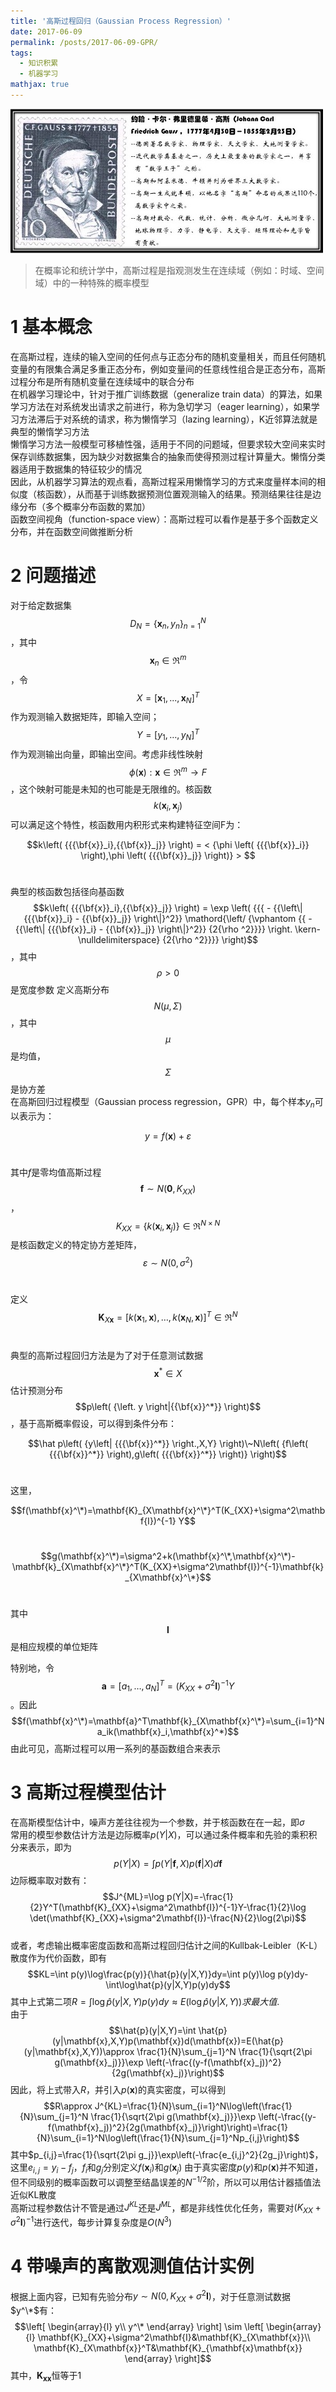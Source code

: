 ```yaml
---
title: '高斯过程回归（Gaussian Process Regression）'
date: 2017-06-09
permalink: /posts/2017-06-09-GPR/
tags:
  - 知识积累
  - 机器学习
mathjax: true
---
```


![Gauss](../images/GPR-Gauss.jpg)

>在概率论和统计学中，高斯过程是指观测发生在连续域（例如：时域、空间域）中的一种特殊的概率模型

<!-- more -->

# 1  基本概念

在高斯过程，连续的输入空间的任何点与正态分布的随机变量相关，而且任何随机变量的有限集合满足多重正态分布，例如变量间的任意线性组合是正态分布，高斯过程分布是所有随机变量在连续域中的联合分布<br>
在机器学习理论中，针对于推广训练数据（generalize train data）的算法，如果学习方法在对系统发出请求之前进行，称为急切学习（eager learning），如果学习方法滞后于对系统的请求，称为懒惰学习（lazing learning），K近邻算法就是典型的懒惰学习方法<br>
懒惰学习方法一般模型可移植性强，适用于不同的问题域，但要求较大空间来实时保存训练数据集，因为缺少对数据集合的抽象而使得预测过程计算量大。懒惰分类器适用于数据集的特征较少的情况<br>
因此，从机器学习算法的观点看，高斯过程采用懒惰学习的方式来度量样本间的相似度（核函数），从而基于训练数据预测位置观测输入的结果。预测结果往往是边缘分布（多个概率分布函数的累加）<br>
函数空间视角（function-space view）：高斯过程可以看作是基于多个函数定义分布，并在函数空间做推断分析<br>

# 2  问题描述

对于给定数据集$$D_N=\{\mathbf{x}_n,y_n\}_{n=1}^N$$，其中$$\mathbf{x}_n\in \Re^m$$，令$$X=[\mathbf{x}_1,...,\mathbf{x}_N]^T$$作为观测输入数据矩阵，即输入空间；$$Y=[y_1,\dots,y_N]^T$$作为观测输出向量，即输出空间。考虑非线性映射$$\phi(\mathbf{x}):\mathbf{x}\in \Re^m \rightarrow F$$，这个映射可能是未知的也可能是无限维的。核函数$$k(\mathbf{x}_i,\mathbf{x}_j)$$可以满足这个特性，核函数用内积形式来构建特征空间F为：<br>

$$k\left( {{{\bf{x}}_i},{{\bf{x}}_j}} \right) = < {\phi \left( {{{\bf{x}}_i}} \right),\phi \left( {{{\bf{x}}_j}} \right)} > $$<br>

典型的核函数包括径向基函数$$k\left( {{{\bf{x}}_i},{{\bf{x}}_j}} \right) = \exp \left( {{{ - {{\left\| {{{\bf{x}}_i} - {{\bf{x}}_j}} \right\|}^2}} \mathord{\left/
 {\vphantom {{ - {{\left\| {{{\bf{x}}_i} - {{\bf{x}}_j}} \right\|}^2}} {2{\rho ^2}}}} \right.
 \kern-\nulldelimiterspace} {2{\rho ^2}}}} \right)$$，其中$$\rho>0$$是宽度参数
定义高斯分布$$N(\mu,\Sigma)$$，其中$$\mu$$是均值，$$\Sigma$$是协方差<br>
在高斯回归过程模型（Gaussian process regression，GPR）中，每个样本$y_n$可以表示为：<br>

$$y=f(\mathbf{x})+\varepsilon$$<br>

其中$f$是零均值高斯过程$$\mathbf{f}\sim N(\mathbf{0},K_{XX})$$，$$K_{XX}=\{k(\mathbf{x}_i,\mathbf{x}_j)\}\in \Re^{N \times N}$$是核函数定义的特定协方差矩阵，$$\varepsilon \sim N(0,\sigma^2)$$<br>

定义$$\mathbf{K}_{X\mathbf{x}}=[k(\mathbf{x}_1,\mathbf{x}),\dots,k(\mathbf{x}_N,\mathbf{x})]^T\in \Re^N$$<br>

典型的高斯过程回归方法是为了对于任意测试数据$$\mathbf{x}^*\in X$$估计预测分布$$p\left( {\left. y \right|{{\bf{x}}^*}} \right)$$，基于高斯概率假设，可以得到条件分布：<br>

$$\hat p\left( {y\left| {{{\bf{x}}^*}} \right.,X,Y} \right)\~N\left( {f\left( {{{\bf{x}}^*}} \right),g\left( {{{\bf{x}}^*}} \right)} \right)$$<br>

这里，<br>

$$f(\mathbf{x}^\*)=\mathbf{K}_{X\mathbf{x}^\*}^T(K_{XX}+\sigma^2\mathbf{I})^{-1} Y$$<br>

$$g(\mathbf{x}^\*)=\sigma^2+k(\mathbf{x}^\*,\mathbf{x}^\*)-\mathbf{k}_{X\mathbf{x}^\*}^T(K_{XX}+\sigma^2\mathbf{I})^{-1}\mathbf{k}_{X\mathbf{x}^\*}$$<br>

其中$$\mathbf{I}$$是相应规模的单位矩阵<br>

特别地，令$$\mathbf{a}=[a_1,\dots,a_N]^T=(K_{XX}+\sigma^2\mathbf{I})^{-1} Y$$。因此$$f(\mathbf{x}^\*)=\mathbf{a}^T\mathbf{k}_{X\mathbf{x}^\*}=\sum_{i=1}^N a_ik(\mathbf{x}_i,\mathbf{x}^*)$$
由此可见，高斯过程可以用一系列的基函数组合来表示<br>

# 3  高斯过程模型估计

在高斯模型估计中，噪声方差往往视为一个参数，并于核函数在在一起，即$\sigma$<br>
常用的模型参数估计方法是边际概率$p(Y|X)$，可以通过条件概率和先验的乘积积分来表示，即为$$p(Y|X)=\int p(Y|\mathbf{f},X)p(\mathbf{f}|X)d\mathbf{f}$$边际概率取对数有：$$J^{ML}=\log p(Y|X)=-\frac{1}{2}Y^T(\mathbf{K}_{XX}+\sigma^2\mathbf{I})^{-1}Y-\frac{1}{2}\log \det(\mathbf{K}_{XX}+\sigma^2\mathbf{I})-\frac{N}{2}\log(2\pi)$$<br>
或者，考虑输出概率密度函数和高斯过程回归估计之间的Kullbak-Leibler（K-L）散度作为代价函数，即有$$KL=\int p(y)\log\frac{p(y)}{\hat{p}(y|X,Y)}dy=\int p(y)\log p(y)dy-\int\log\hat{p}(y|X,Y)p(y)dy$$其中上式第二项$R=\int\log\hat{p}(y|X,Y)p(y)dy\approx E(\log\hat{p}(y|X,Y))求最大值$.<br>
由于$$\hat{p}(y|X,Y)=\int \hat{p}(y|\mathbf{x},X,Y)p(\mathbf{x})d(\mathbf{x})=E(\hat{p}(y|\mathbf{x},X,Y))\approx \frac{1}{N}\sum_{j=1}^N \frac{1}{\sqrt{2\pi g(\mathbf{x}_j)}}\exp \left(-\frac{(y-f(\mathbf{x}_j))^2}{2g(\mathbf{x}_j)}\right)$$因此，将上式带入$R$，并引入$p(\mathbf{x})$的真实密度，可以得到$$R\approx J^{KL}=\frac{1}{N}\sum_{i=1}^N\log\left(\frac{1}{N}\sum_{j=1}^N \frac{1}{\sqrt{2\pi g(\mathbf{x}_j)}}\exp \left(-\frac{(y-f(\mathbf{x}_j))^2}{2g(\mathbf{x}_j)}\right)\right)=\frac{1}{N}\sum_{i=1}^N\log\left(\frac{1}{N}\sum_{j=1}^Np_{i,j}\right)$$其中$p_{i,j}=\frac{1}{\sqrt{2\pi g_j}}\exp\left(-\frac{e_{i,j}^2}{2g_j}\right)$，这里$e_{i,j}=y_i-f_j$，$f_i$和$g_j$分别定义$f(\mathbf{x}_i)$和$g(\mathbf{x}_j)$
由于真实密度$p(y)$和$p(\mathbf{x})$并不知道，但不同级别的概率函数可以调整至结晶误差的$N^{-1/2}$阶，所以可以用估计器插值法近似KL散度<br>
高斯过程参数估计不管是通过$J^{KL}$还是$J^{ML}$，都是非线性优化任务，需要对$(K_{XX}+\sigma^2\mathbf{I})^{-1}$进行迭代，每步计算复杂度是$O(N^3)$<br>

# 4  带噪声的离散观测值估计实例

根据上面内容，已知有先验分布$y\sim N(0,K_{XX}+\sigma^2\mathbf{I})$，对于任意测试数据$y^\*$有：<br>
$$\left[ \begin{array}{l}
y\\
y^\*
\end{array} \right] \sim \left[ \begin{array}{l}
\mathbf{K}_{XX}+\sigma^2\mathbf{I}&\mathbf{K}_{X\mathbf{x}}\\
\mathbf{K}_{X\mathbf{x}}^T&\mathbf{K}_{\mathbf{x}\mathbf{x}}
\end{array} \right]$$
其中，$\mathbf{K}_{\mathbf{x}\mathbf{x}}$恒等于1
